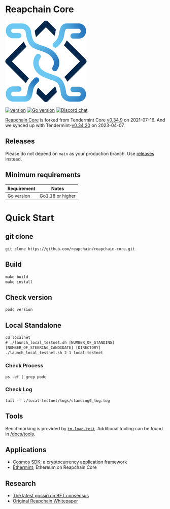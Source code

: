 # Reapchain Core

![banner](docs/reapchain_logo.png)

[![version](https://img.shields.io/github/tag/reapchain/reapchain-core.svg)](https://github.com/reapchain/reapchain-core/releases/latest)
[![Go version](https://img.shields.io/badge/go-1.18+-blue.svg)](https://github.com/moovweb/gvm)
[![Discord chat](https://img.shields.io/discord/669268347736686612.svg)](https://discord.gg/AzefAFd)

[Reapchain Core](https://reapchain.com/file/kr/ReapChain_WhitePaper_0.9_kr.pdf) is forked from Tendermint Core [v0.34.9](https://github.com/tendermint/tendermint/tree/v0.34.9) on 2021-07-16.
And we synced up with Tendermint-[v0.34.20](https://github.com/tendermint/tendermint/tree/v0.34.20) on 2023-04-07.

## Releases

Please do not depend on `main` as your production branch. Use [releases](https://github.com/reapchain/reapchain-core/releases) instead.

## Minimum requirements

| Requirement | Notes            |
| ----------- |------------------|
| Go version  | Go1.18 or higher |


# Quick Start
## git clone
```
git clone https://github.com/reapchain/reapchain-core.git
```
## Build
```
make build
make install
```
## Check version
```
podc version
```

## Local Standalone
```
cd localnet
# ./launch_local_testnet.sh [NUMBER_OF_STANDING] [NUMBER_OF_STEERING_CANDIDATE] [DIRECTORY]
./launch_local_testnet.sh 2 1 local-testnet
```
### Check Process
```
ps -ef | grep podc
```
### Check Log
```
tail -f ./local-testnet/logs/standing0_log.log
```

## Tools

Benchmarking is provided by [`tm-load-test`](https://github.com/informalsystems/tm-load-test).
Additional tooling can be found in [/docs/tools](/docs/tools).

## Applications

- [Cosmos SDK](http://github.com/reapchain/cosmos-sdk); a cryptocurrency application framework
- [Ethermint](https://github.com/reapchain/ethermint); Ethereum on Reapchain Core

## Research

- [The latest gossip on BFT consensus](https://arxiv.org/abs/1807.04938)
- [Original Reapchain Whitepaper](https://reapchain.com/file/kr/ReapChain_WhitePaper_0.9_kr.pdf)
